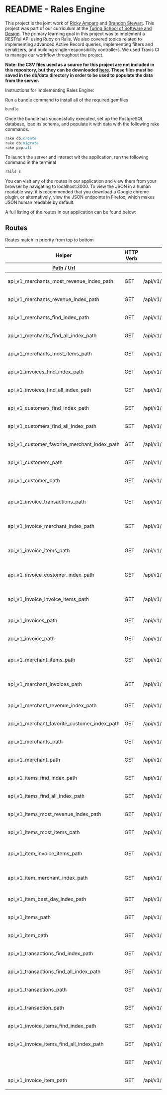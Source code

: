 # README - Rales Engine

This project is the joint work of [Ricky Amparo](https://github.com/rickyamparo) and [Brandon Stewart](https://github.com/boveus).  This project was part of our curriculum at the [Turing School of Software and Design](https://turing.io).  The primary learning goal in this project was to implement a RESTful API using Ruby on Rails.  We also covered topics related to implementing advanced Active Record queries, implementing filters and serializers, and building single-responsibility controllers.  We used Travis CI to manage our workflow throughout the project.

**Note: the CSV files used as a source for this project are not included in this repository, but they can be downloaded [here](https://github.com/turingschool-examples/sales_engine/tree/master/data). These files must be saved in the db/data directory in order to be used to populate the data from the server.**

Instructions for Implementing Rales Engine:

Run a bundle command to install all of the required gemfiles
```ruby
bundle
```
Once the bundle has successfully executed, set up the PostgreSQL database, load its schema, and populate it with data with the following rake commands.

```ruby
rake db:create
rake db:migrate
rake pop:all
```

To launch the server and interact wit the application, run the following command in the terminal

```ruby
rails s
```
You can visit any of the routes in our application and view them from your browser by navigating to localhost:3000. 
To view the JSON in a human readable way, it is recommended that you download a Google chrome plugin, or alternatively, view the JSON endpoints in Firefox, which makes JSON human readable by default.

A full listing of the routes in our application can be found below:

</head>
<body>

<h2>
  Routes
</h2>

<p>
  Routes match in priority from top to bottom
</p>


<table id='route_table' class='route_table'>
  <thead>
    <tr>
      <th>Helper</th>
      <th>HTTP Verb</th>
      <th>Path</th>
      <th>Controller#Action</th>
    </tr>
    <tr class='bottom'>
      <th>        <a data-route-helper="_path" title="Returns a relative path (without the http or domain)" href="#">Path</a> /
        <a data-route-helper="_url" title="Returns an absolute url (with the http and domain)" href="#">Url</a>
      </th>
      <th>      </th>
      <th>        <input id="search" placeholder="Path Match" type="search" name="path[]" />
      </th>
      <th>      </th>
    </tr>
  </thead>
  <tbody class='exact_matches' id='exact_matches'>
  </tbody>
  <tbody class='fuzzy_matches' id='fuzzy_matches'>
  </tbody>
  <tbody>
    <tr class='route_row' data-helper='path'>
  <td data-route-name='api_v1_merchants_most_revenue_index'>
      api_v1_merchants_most_revenue_index<span class='helper'>_path</span>
  </td>
  <td>
    GET
  </td>
  <td data-route-path='/api/v1/merchants/most_revenue(.:format)'>
    /api/v1/merchants/most_revenue(.:format)
  </td>
  <td>
    <p>api/v1/merchants/most_revenue#index</p>
  </td>
</tr>
<tr class='route_row' data-helper='path'>
  <td data-route-name='api_v1_merchants_revenue_index'>
      api_v1_merchants_revenue_index<span class='helper'>_path</span>
  </td>
  <td>
    GET
  </td>
  <td data-route-path='/api/v1/merchants/revenue(.:format)'>
    /api/v1/merchants/revenue(.:format)
  </td>
  <td>
    <p>api/v1/merchants/revenue#index</p>
  </td>
</tr>
<tr class='route_row' data-helper='path'>
  <td data-route-name='api_v1_merchants_find_index'>
      api_v1_merchants_find_index<span class='helper'>_path</span>
  </td>
  <td>
    GET
  </td>
  <td data-route-path='/api/v1/merchants/find(.:format)'>
    /api/v1/merchants/find(.:format)
  </td>
  <td>
    <p>api/v1/merchants/find#index</p>
  </td>
</tr>
<tr class='route_row' data-helper='path'>
  <td data-route-name='api_v1_merchants_find_all_index'>
      api_v1_merchants_find_all_index<span class='helper'>_path</span>
  </td>
  <td>
    GET
  </td>
  <td data-route-path='/api/v1/merchants/find_all(.:format)'>
    /api/v1/merchants/find_all(.:format)
  </td>
  <td>
    <p>api/v1/merchants/find_all#index</p>
  </td>
</tr>
<tr class='route_row' data-helper='path'>
  <td data-route-name='api_v1_merchants_most_items'>
      api_v1_merchants_most_items<span class='helper'>_path</span>
  </td>
  <td>
    GET
  </td>
  <td data-route-path='/api/v1/merchants/most_items(.:format)'>
    /api/v1/merchants/most_items(.:format)
  </td>
  <td>
    <p>api/v1/merchants/most_items#index</p>
  </td>
</tr>
<tr class='route_row' data-helper='path'>
  <td data-route-name='api_v1_invoices_find_index'>
      api_v1_invoices_find_index<span class='helper'>_path</span>
  </td>
  <td>
    GET
  </td>
  <td data-route-path='/api/v1/invoices/find(.:format)'>
    /api/v1/invoices/find(.:format)
  </td>
  <td>
    <p>api/v1/invoices/find#index</p>
  </td>
</tr>
<tr class='route_row' data-helper='path'>
  <td data-route-name='api_v1_invoices_find_all_index'>
      api_v1_invoices_find_all_index<span class='helper'>_path</span>
  </td>
  <td>
    GET
  </td>
  <td data-route-path='/api/v1/invoices/find_all(.:format)'>
    /api/v1/invoices/find_all(.:format)
  </td>
  <td>
    <p>api/v1/invoices/find_all#index</p>
  </td>
</tr>
<tr class='route_row' data-helper='path'>
  <td data-route-name='api_v1_customers_find_index'>
      api_v1_customers_find_index<span class='helper'>_path</span>
  </td>
  <td>
    GET
  </td>
  <td data-route-path='/api/v1/customers/find(.:format)'>
    /api/v1/customers/find(.:format)
  </td>
  <td>
    <p>api/v1/customers/find#index</p>
  </td>
</tr>
<tr class='route_row' data-helper='path'>
  <td data-route-name='api_v1_customers_find_all_index'>
      api_v1_customers_find_all_index<span class='helper'>_path</span>
  </td>
  <td>
    GET
  </td>
  <td data-route-path='/api/v1/customers/find_all(.:format)'>
    /api/v1/customers/find_all(.:format)
  </td>
  <td>
    <p>api/v1/customers/find_all#index</p>
  </td>
</tr>
<tr class='route_row' data-helper='path'>
  <td data-route-name='api_v1_customer_favorite_merchant_index'>
      api_v1_customer_favorite_merchant_index<span class='helper'>_path</span>
  </td>
  <td>
    GET
  </td>
  <td data-route-path='/api/v1/customers/:customer_id/favorite_merchant(.:format)'>
    /api/v1/customers/:customer_id/favorite_merchant(.:format)
  </td>
  <td>
    <p>api/v1/favorite_merchant#index</p>
  </td>
</tr>
<tr class='route_row' data-helper='path'>
  <td data-route-name='api_v1_customers'>
      api_v1_customers<span class='helper'>_path</span>
  </td>
  <td>
    GET
  </td>
  <td data-route-path='/api/v1/customers(.:format)'>
    /api/v1/customers(.:format)
  </td>
  <td>
    <p>api/v1/customers#index</p>
  </td>
</tr>
<tr class='route_row' data-helper='path'>
  <td data-route-name='api_v1_customer'>
      api_v1_customer<span class='helper'>_path</span>
  </td>
  <td>
    GET
  </td>
  <td data-route-path='/api/v1/customers/:id(.:format)'>
    /api/v1/customers/:id(.:format)
  </td>
  <td>
    <p>api/v1/customers#show</p>
  </td>
</tr>
<tr class='route_row' data-helper='path'>
  <td data-route-name='api_v1_invoice_transactions'>
      api_v1_invoice_transactions<span class='helper'>_path</span>
  </td>
  <td>
    GET
  </td>
  <td data-route-path='/api/v1/invoices/:invoice_id/transactions(.:format)'>
    /api/v1/invoices/:invoice_id/transactions(.:format)
  </td>
  <td>
    <p>api/v1/invoices/transactions#index {:to=&gt;"invoices/transactions#index"}</p>
  </td>
</tr>
<tr class='route_row' data-helper='path'>
  <td data-route-name='api_v1_invoice_merchant_index'>
      api_v1_invoice_merchant_index<span class='helper'>_path</span>
  </td>
  <td>
    GET
  </td>
  <td data-route-path='/api/v1/invoices/:invoice_id/merchant(.:format)'>
    /api/v1/invoices/:invoice_id/merchant(.:format)
  </td>
  <td>
    <p>api/v1/invoices/merchant#index {:to=&gt;"invoices/merchant#index"}</p>
  </td>
</tr>
<tr class='route_row' data-helper='path'>
  <td data-route-name='api_v1_invoice_items'>
      api_v1_invoice_items<span class='helper'>_path</span>
  </td>
  <td>
    GET
  </td>
  <td data-route-path='/api/v1/invoices/:invoice_id/items(.:format)'>
    /api/v1/invoices/:invoice_id/items(.:format)
  </td>
  <td>
    <p>api/v1/invoices/items#index {:to=&gt;"invoices/items#index"}</p>
  </td>
</tr>
<tr class='route_row' data-helper='path'>
  <td data-route-name='api_v1_invoice_customer_index'>
      api_v1_invoice_customer_index<span class='helper'>_path</span>
  </td>
  <td>
    GET
  </td>
  <td data-route-path='/api/v1/invoices/:invoice_id/customer(.:format)'>
    /api/v1/invoices/:invoice_id/customer(.:format)
  </td>
  <td>
    <p>api/v1/invoices/customer#index {:to=&gt;"invoices/customer#index"}</p>
  </td>
</tr>
<tr class='route_row' data-helper='path'>
  <td data-route-name='api_v1_invoice_invoice_items'>
      api_v1_invoice_invoice_items<span class='helper'>_path</span>
  </td>
  <td>
    GET
  </td>
  <td data-route-path='/api/v1/invoices/:invoice_id/invoice_items(.:format)'>
    /api/v1/invoices/:invoice_id/invoice_items(.:format)
  </td>
  <td>
    <p>api/v1/invoices/invoice_items#index {:to=&gt;"invoices/invoice_items#index"}</p>
  </td>
</tr>
<tr class='route_row' data-helper='path'>
  <td data-route-name='api_v1_invoices'>
      api_v1_invoices<span class='helper'>_path</span>
  </td>
  <td>
    GET
  </td>
  <td data-route-path='/api/v1/invoices(.:format)'>
    /api/v1/invoices(.:format)
  </td>
  <td>
    <p>api/v1/invoices#index</p>
  </td>
</tr>
<tr class='route_row' data-helper='path'>
  <td data-route-name='api_v1_invoice'>
      api_v1_invoice<span class='helper'>_path</span>
  </td>
  <td>
    GET
  </td>
  <td data-route-path='/api/v1/invoices/:id(.:format)'>
    /api/v1/invoices/:id(.:format)
  </td>
  <td>
    <p>api/v1/invoices#show</p>
  </td>
</tr>
<tr class='route_row' data-helper='path'>
  <td data-route-name='api_v1_merchant_items'>
      api_v1_merchant_items<span class='helper'>_path</span>
  </td>
  <td>
    GET
  </td>
  <td data-route-path='/api/v1/merchants/:merchant_id/items(.:format)'>
    /api/v1/merchants/:merchant_id/items(.:format)
  </td>
  <td>
    <p>api/v1/merchants/items#index {:to=&gt;"merchants/items#index"}</p>
  </td>
</tr>
<tr class='route_row' data-helper='path'>
  <td data-route-name='api_v1_merchant_invoices'>
      api_v1_merchant_invoices<span class='helper'>_path</span>
  </td>
  <td>
    GET
  </td>
  <td data-route-path='/api/v1/merchants/:merchant_id/invoices(.:format)'>
    /api/v1/merchants/:merchant_id/invoices(.:format)
  </td>
  <td>
    <p>api/v1/merchants/invoices#index {:to=&gt;"merchants/invoices#index"}</p>
  </td>
</tr>
<tr class='route_row' data-helper='path'>
  <td data-route-name='api_v1_merchant_revenue_index'>
      api_v1_merchant_revenue_index<span class='helper'>_path</span>
  </td>
  <td>
    GET
  </td>
  <td data-route-path='/api/v1/merchants/:merchant_id/revenue(.:format)'>
    /api/v1/merchants/:merchant_id/revenue(.:format)
  </td>
  <td>
    <p>api/v1/revenue#index</p>
  </td>
</tr>
<tr class='route_row' data-helper='path'>
  <td data-route-name='api_v1_merchant_favorite_customer_index'>
      api_v1_merchant_favorite_customer_index<span class='helper'>_path</span>
  </td>
  <td>
    GET
  </td>
  <td data-route-path='/api/v1/merchants/:merchant_id/favorite_customer(.:format)'>
    /api/v1/merchants/:merchant_id/favorite_customer(.:format)
  </td>
  <td>
    <p>api/v1/favorite_customer#index</p>
  </td>
</tr>
<tr class='route_row' data-helper='path'>
  <td data-route-name='api_v1_merchants'>
      api_v1_merchants<span class='helper'>_path</span>
  </td>
  <td>
    GET
  </td>
  <td data-route-path='/api/v1/merchants(.:format)'>
    /api/v1/merchants(.:format)
  </td>
  <td>
    <p>api/v1/merchants#index</p>
  </td>
</tr>
<tr class='route_row' data-helper='path'>
  <td data-route-name='api_v1_merchant'>
      api_v1_merchant<span class='helper'>_path</span>
  </td>
  <td>
    GET
  </td>
  <td data-route-path='/api/v1/merchants/:id(.:format)'>
    /api/v1/merchants/:id(.:format)
  </td>
  <td>
    <p>api/v1/merchants#show</p>
  </td>
</tr>
<tr class='route_row' data-helper='path'>
  <td data-route-name='api_v1_items_find_index'>
      api_v1_items_find_index<span class='helper'>_path</span>
  </td>
  <td>
    GET
  </td>
  <td data-route-path='/api/v1/items/find(.:format)'>
    /api/v1/items/find(.:format)
  </td>
  <td>
    <p>api/v1/items/find#index</p>
  </td>
</tr>
<tr class='route_row' data-helper='path'>
  <td data-route-name='api_v1_items_find_all_index'>
      api_v1_items_find_all_index<span class='helper'>_path</span>
  </td>
  <td>
    GET
  </td>
  <td data-route-path='/api/v1/items/find_all(.:format)'>
    /api/v1/items/find_all(.:format)
  </td>
  <td>
    <p>api/v1/items/find_all#index</p>
  </td>
</tr>
<tr class='route_row' data-helper='path'>
  <td data-route-name='api_v1_items_most_revenue_index'>
      api_v1_items_most_revenue_index<span class='helper'>_path</span>
  </td>
  <td>
    GET
  </td>
  <td data-route-path='/api/v1/items/most_revenue(.:format)'>
    /api/v1/items/most_revenue(.:format)
  </td>
  <td>
    <p>api/v1/items/most_revenue#index</p>
  </td>
</tr>
<tr class='route_row' data-helper='path'>
  <td data-route-name='api_v1_items_most_items'>
      api_v1_items_most_items<span class='helper'>_path</span>
  </td>
  <td>
    GET
  </td>
  <td data-route-path='/api/v1/items/most_items(.:format)'>
    /api/v1/items/most_items(.:format)
  </td>
  <td>
    <p>api/v1/items/most_items#index</p>
  </td>
</tr>
<tr class='route_row' data-helper='path'>
  <td data-route-name='api_v1_item_invoice_items'>
      api_v1_item_invoice_items<span class='helper'>_path</span>
  </td>
  <td>
    GET
  </td>
  <td data-route-path='/api/v1/items/:item_id/invoice_items(.:format)'>
    /api/v1/items/:item_id/invoice_items(.:format)
  </td>
  <td>
    <p>api/v1/items/invoice_items#index {:to=&gt;"items/invoice_items#index"}</p>
  </td>
</tr>
<tr class='route_row' data-helper='path'>
  <td data-route-name='api_v1_item_merchant_index'>
      api_v1_item_merchant_index<span class='helper'>_path</span>
  </td>
  <td>
    GET
  </td>
  <td data-route-path='/api/v1/items/:item_id/merchant(.:format)'>
    /api/v1/items/:item_id/merchant(.:format)
  </td>
  <td>
    <p>api/v1/items/merchant#index {:to=&gt;"items/merchant#index"}</p>
  </td>
</tr>
<tr class='route_row' data-helper='path'>
  <td data-route-name='api_v1_item_best_day_index'>
      api_v1_item_best_day_index<span class='helper'>_path</span>
  </td>
  <td>
    GET
  </td>
  <td data-route-path='/api/v1/items/:item_id/best_day(.:format)'>
    /api/v1/items/:item_id/best_day(.:format)
  </td>
  <td>
    <p>api/v1/best_day#index</p>
  </td>
</tr>
<tr class='route_row' data-helper='path'>
  <td data-route-name='api_v1_items'>
      api_v1_items<span class='helper'>_path</span>
  </td>
  <td>
    GET
  </td>
  <td data-route-path='/api/v1/items(.:format)'>
    /api/v1/items(.:format)
  </td>
  <td>
    <p>api/v1/items#index</p>
  </td>
</tr>
<tr class='route_row' data-helper='path'>
  <td data-route-name='api_v1_item'>
      api_v1_item<span class='helper'>_path</span>
  </td>
  <td>
    GET
  </td>
  <td data-route-path='/api/v1/items/:id(.:format)'>
    /api/v1/items/:id(.:format)
  </td>
  <td>
    <p>api/v1/items#show</p>
  </td>
</tr>
<tr class='route_row' data-helper='path'>
  <td data-route-name='api_v1_transactions_find_index'>
      api_v1_transactions_find_index<span class='helper'>_path</span>
  </td>
  <td>
    GET
  </td>
  <td data-route-path='/api/v1/transactions/find(.:format)'>
    /api/v1/transactions/find(.:format)
  </td>
  <td>
    <p>api/v1/transactions/find#index</p>
  </td>
</tr>
<tr class='route_row' data-helper='path'>
  <td data-route-name='api_v1_transactions_find_all_index'>
      api_v1_transactions_find_all_index<span class='helper'>_path</span>
  </td>
  <td>
    GET
  </td>
  <td data-route-path='/api/v1/transactions/find_all(.:format)'>
    /api/v1/transactions/find_all(.:format)
  </td>
  <td>
    <p>api/v1/transactions/find_all#index</p>
  </td>
</tr>
<tr class='route_row' data-helper='path'>
  <td data-route-name='api_v1_transactions'>
      api_v1_transactions<span class='helper'>_path</span>
  </td>
  <td>
    GET
  </td>
  <td data-route-path='/api/v1/transactions(.:format)'>
    /api/v1/transactions(.:format)
  </td>
  <td>
    <p>api/v1/transactions#index</p>
  </td>
</tr>
<tr class='route_row' data-helper='path'>
  <td data-route-name='api_v1_transaction'>
      api_v1_transaction<span class='helper'>_path</span>
  </td>
  <td>
    GET
  </td>
  <td data-route-path='/api/v1/transactions/:id(.:format)'>
    /api/v1/transactions/:id(.:format)
  </td>
  <td>
    <p>api/v1/transactions#show</p>
  </td>
</tr>
<tr class='route_row' data-helper='path'>
  <td data-route-name='api_v1_invoice_items_find_index'>
      api_v1_invoice_items_find_index<span class='helper'>_path</span>
  </td>
  <td>
    GET
  </td>
  <td data-route-path='/api/v1/invoice_items/find(.:format)'>
    /api/v1/invoice_items/find(.:format)
  </td>
  <td>
    <p>api/v1/invoice_items/find#index</p>
  </td>
</tr>
<tr class='route_row' data-helper='path'>
  <td data-route-name='api_v1_invoice_items_find_all_index'>
      api_v1_invoice_items_find_all_index<span class='helper'>_path</span>
  </td>
  <td>
    GET
  </td>
  <td data-route-path='/api/v1/invoice_items/find_all(.:format)'>
    /api/v1/invoice_items/find_all(.:format)
  </td>
  <td>
    <p>api/v1/invoice_items/find_all#index</p>
  </td>
</tr>
<tr class='route_row' data-helper='path'>
  <td data-route-name=''>
  </td>
  <td>
    GET
  </td>
  <td data-route-path='/api/v1/invoice_items(.:format)'>
    /api/v1/invoice_items(.:format)
  </td>
  <td>
    <p>api/v1/invoice_items#index</p>
  </td>
</tr>
<tr class='route_row' data-helper='path'>
  <td data-route-name='api_v1_invoice_item'>
      api_v1_invoice_item<span class='helper'>_path</span>
  </td>
  <td>
    GET
  </td>
  <td data-route-path='/api/v1/invoice_items/:id(.:format)'>
    /api/v1/invoice_items/:id(.:format)
  </td>
  <td>
    <p>api/v1/invoice_items#show</p>
  </td>
</tr>

  </tbody>
</table>
